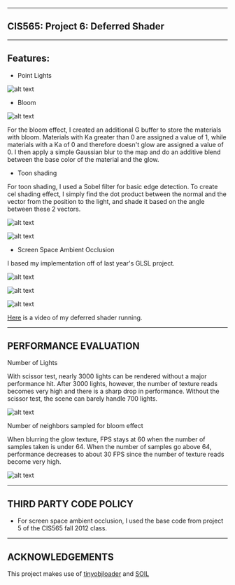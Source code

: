 -------------------------------------------------------------------------------
CIS565: Project 6: Deferred Shader
-------------------------------------------------------------------------------

-------------------------------------------------------------------------------
Features:
-------------------------------------------------------------------------------

* Point Lights

![alt text](./renders/point_lights.jpg "point lights")

* Bloom 

![alt text](./renders/bloom_shader.jpg "bloom")

For the bloom effect, I created an additional G buffer to store the materials with 
bloom. Materials with Ka greater than 0 are assigned a value of 1, while materials with
a Ka of 0 and therefore doesn't glow are assigned a value of 0. I then apply a simple
Gaussian blur to the map and do an additive blend between the base color of the material
and the glow.

* Toon shading

For toon shading, I used a Sobel filter for basic edge detection. To 
create cel shading effect, I simply find the dot product between the normal and the
vector from the position to the light, and shade it based on the angle between these
2 vectors. 

![alt text](./renders/toon_shader.jpg "toon")

![alt text](./renders/toon_shader_2.jpg "toon")

* Screen Space Ambient Occlusion

I based my implementation off of last year's GLSL project. 

![alt text](./renders/regular_grid.jpg "grid")

![alt text](./renders/poisson_disk.jpg "poisson")

![alt text](./renders/diffuse_occlusion.jpg "diffuse with occlusion")

[Here](https://vimeo.com/79531738) is a video of my deferred shader
running. 

-------------------------------------------------------------------------------
PERFORMANCE EVALUATION
-------------------------------------------------------------------------------

Number of Lights

With scissor test, nearly 3000 lights can be rendered without a major performance
hit. After 3000 lights, however, the number of texture reads becomes very high and
there is a sharp drop in performance. Without the scissor test, the scene can barely
handle 700 lights. 

![alt text](./renders/chart_2.png "number of lights")

Number of neighbors sampled for bloom effect

When blurring the glow texture, FPS stays at 60 when the number of samples taken is 
under 64. When the number of samples go above 64, performance decreases to about 30 
FPS since the number of texture reads become very high.  

![alt text](./renders/chart_3.png "number of lights")

-------------------------------------------------------------------------------
THIRD PARTY CODE POLICY
-------------------------------------------------------------------------------
* For screen space ambient occlusion, I used the base code from project 5 of the
CIS565 fall 2012 class. 

---
ACKNOWLEDGEMENTS
---
This project makes use of [tinyobjloader](http://syoyo.github.io/tinyobjloader/) and [SOIL](http://lonesock.net/soil.html)
